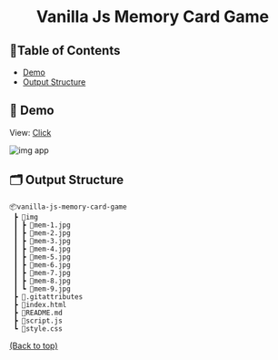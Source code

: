 <h1 align="center">Vanilla Js Memory Card Game</h3>

## 📝Table of Contents

- [Demo](#demo)
- [Output Structure](#output-structure)

## 🎥 Demo <a name = "demo"></a>

View: [Click](https://vanilla-js-memory-card-game.netlify.app/)

![img app](http://test-developer.ru/preview/memory-card-game.png)

## 🗂 Output Structure <a name = "output-structure"></a>

```shell
📦vanilla-js-memory-card-game
 ┣ 📂img
 ┃ ┣ 📜mem-1.jpg
 ┃ ┣ 📜mem-2.jpg
 ┃ ┣ 📜mem-3.jpg
 ┃ ┣ 📜mem-4.jpg
 ┃ ┣ 📜mem-5.jpg
 ┃ ┣ 📜mem-6.jpg
 ┃ ┣ 📜mem-7.jpg
 ┃ ┣ 📜mem-8.jpg
 ┃ ┗ 📜mem-9.jpg
 ┣ 📜.gitattributes
 ┣ 📜index.html
 ┣ 📜README.md
 ┣ 📜script.js
 ┗ 📜style.css
```

[(Back to top)](#table-of-contents)
